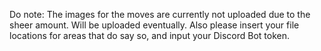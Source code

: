 Do note: The images for the moves are currently not uploaded due to the sheer amount. Will be uploaded eventually. Also please insert your file locations for areas that do say so, and input your Discord Bot token.
